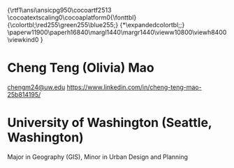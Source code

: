 {\rtf1\ansi\ansicpg950\cocoartf2513
\cocoatextscaling0\cocoaplatform0{\fonttbl}
{\colortbl;\red255\green255\blue255;}
{\*\expandedcolortbl;;}
\paperw11900\paperh16840\margl1440\margr1440\vieww10800\viewh8400\viewkind0
}
# Cheng Teng (Olivia) Mao 
chengm24@uw.edu
https://www.linkedin.com/in/cheng-teng-mao-25b814195/

# University of Washington (Seattle, Washington)
[university of Washington]: https://www.washington.edu/
Major in Geography (GIS), Minor in Urban Design and Planning
